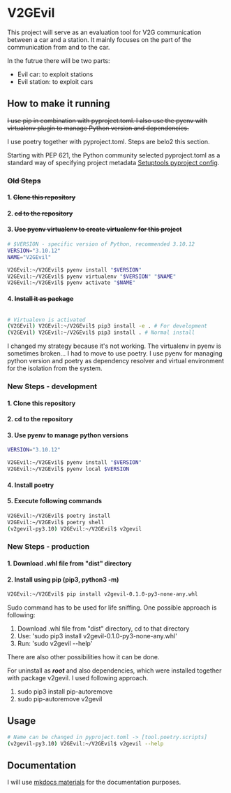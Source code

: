 # V2GEvil

This project will serve as an evaluation tool for V2G communication between a car and a station. It mainly focuses on the part of the communication from and to the car.

In the futrue there will be two parts:
- Evil car: to exploit stations
- Evil station: to exploit cars

## How to make it running
~~I use pip in combination with pyproject.toml. I also use the pyenv with virtualenv plugin to manage Python version and dependencies.~~

I use poetry together with pyproject.toml. Steps are belo2 this section.

Starting with PEP 621, the Python community selected pyproject.toml as a standard way of specifying project metadata [Setuptools pyproject config](https://setuptools.pypa.io/en/latest/userguide/pyproject_config.html).

### ~~Old Steps~~
#### 1. ~~Clone this repository~~
#### 2. ~~cd to the repository~~
#### 3. ~~Use pyenv virtualenv to create virtualenv for this project~~
```bash
# $VERSION - specific version of Python, recommended 3.10.12
VERSION="3.10.12"
NAME="V2GEvil"

V2GEvil:~/V2GEvil$ pyenv install "$VERSION"
V2GEvil:~/V2GEvil$ pyenv virtualenv "$VERSION" "$NAME"
V2GEvil:~/V2GEvil$ pyenv activate "$NAME"

```
#### 4. ~~Install it as package~~
```bash

# Virtualevn is activated
(V2GEvil) V2GEvil:~/V2GEvil$ pip3 install -e . # For development
(V2GEvil) V2GEvil:~/V2GEvil$ pip3 install . # Normal install
```

I changed my strategy because it's not working. The virtualenv in pyenv is sometimes broken...
I had to move to use poetry.
I use pyenv for managing python version and poetry as dependency resolver and virtual environment
for the isolation from the system.

### New Steps - development
#### 1. Clone this repository
#### 2. cd to the repository
#### 3. Use pyenv to manage python versions
```bash
VERSION="3.10.12"

V2GEvil:~/V2GEvil$ pyenv install "$VERSION"
V2GEvil:~/V2GEvil$ pyenv local $VERSION
```
#### 4. Install poetry
#### 5. Execute following commands
```bash
V2GEvil:~/V2GEvil$ poetry install
V2GEvil:~/V2GEvil$ poetry shell
(v2gevil-py3.10) V2GEvil:~/V2GEvil$ v2gevil
```

### New Steps - production
#### 1. Download .whl file from "dist" directory
#### 2. Install using pip (pip3, python3 -m)
```bash
V2GEvil:~/V2GEvil$ pip install v2gevil-0.1.0-py3-none-any.whl
```

Sudo command has to be used for life sniffing.
One possible approach is following:
1. Download .whl file from "dist" directory, cd to that directory
2. Use: 'sudo pip3 install v2gevil-0.1.0-py3-none-any.whl'
3. Run: 'sudo v2gevil --help'

There are also other possibilities how it can be done.

For uninstall as ***root*** and also dependencies, which were installed together with package v2gevil.
I used following approach.
1. sudo pip3 install pip-autoremove
2. sudo pip-autoremove v2gevil


## Usage
```bash
# Name can be changed in pyproject.toml -> [tool.poetry.scripts]
(v2gevil-py3.10) V2GEvil:~/V2GEvil$ v2gevil --help
```


## Documentation
I will use [mkdocs materials](https://squidfunk.github.io/mkdocs-material/getting-started/) for the documentation purposes.
